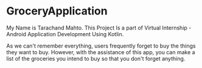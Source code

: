 # GroceryApplication
My Name is Tarachand Mahto.
This Project Is a part of Virtual Internship - Android Application Development Using Kotlin.

As we can't remember everything, users frequently forget to buy the things they want to buy. However, with the assistance of this app, you can make a list of the groceries you intend to buy so that you don't forget anything.


